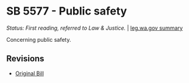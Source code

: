 # SB 5577 - Public safety
*Status: First reading, referred to Law & Justice.* | [leg.wa.gov summary](https://app.leg.wa.gov/billsummary?BillNumber=5577&Year=2021)

Concerning public safety.

## Revisions
* [Original Bill](1/)